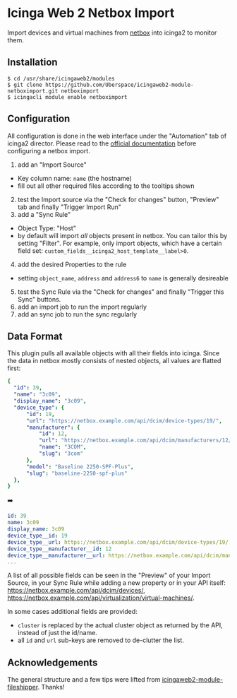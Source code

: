 # Icinga Web 2 Netbox Import

Import devices and virtual machines from [netbox](https://github.com/digitalocean/netbox)
into icinga2 to monitor them.

## Installation

```shell
$ cd /usr/share/icingaweb2/modules
$ git clone https://github.com/Uberspace/icingaweb2-module-netboximport.git netboximport
$ icingacli module enable netboximport
```

## Configuration

All configuration is done in the web interface under the "Automation" tab of
icinga2 director. Please read to the [official documentation](https://www.icinga.com/docs/director/latest/doc/70-Import-and-Sync/)
before configuring a netbox import.

1. add an "Import Source"
  * Key column name: `name` (the hostname)
  * fill out all other required files according to the tooltips shown
2. test the Import source via the "Check for changes" button, "Preview" tab and finally "Trigger Import Run"
3. add a "Sync Rule"
  * Object Type: "Host"
  * by default will import _all_ objects present in netbox. You can tailor this by setting "Filter".
    For example, only import objects, which have a certain field set: `custom_fields__icinga2_host_template__label>0`.
4. add the desired Properties to the rule
  * setting `object_name`, `address` and `address6` to `name` is generally desireable
5. test the Sync Rule via the "Check for changes" and finally "Trigger this Sync" buttons.
6. add an import job to run the import regularly
7. add an sync job to run the sync regularly

## Data Format

This plugin pulls all available objects with all their fields into icinga. Since
the data in netbox mostly consists of nested objects, all values are flatted
first:

```yml
{
  "id": 39,
  "name": "3c09",
  "display_name": "3c09",
  "device_type": {
      "id": 19,
      "url": "https://netbox.example.com/api/dcim/device-types/19/",
      "manufacturer": {
          "id": 12,
          "url": "https://netbox.example.com/api/dcim/manufacturers/12/",
          "name": "3COM",
          "slug": "3com"
      },
      "model": "Baseline 2250-SPF-Plus",
      "slug": "baseline-2250-spf-plus"
  },
}
```

:arrow_right:

```yml
id: 39
name: 3c09
display_name: 3c09
device_type__id: 19
device_type__url: https://netbox.example.com/api/dcim/device-types/19/
device_type__manufacturer__id: 12
device_type__manufacturer__url: https://netbox.example.com/api/dcim/manufacturers/12/
...
```

A list of all possible fields can be seen in the "Preview" of your Import Source,
in your Sync Rule while adding a new property or in your API itself: https://netbox.example.com/api/dcim/devices/,
https://netbox.example.com/api/virtualization/virtual-machines/.

In some cases additional fields are provided:

* `cluster` is replaced by the actual cluster object as returned by the API,
  instead of just the id/name.
* all `id` and `url` sub-keys are removed to de-clutter the list.

## Acknowledgements

The general structure and a few tips were lifted from [icingaweb2-module-fileshipper](https://github.com/Icinga/icingaweb2-module-fileshipper).
Thanks!
